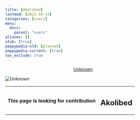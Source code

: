 ```yaml
---
title: [Akolibed]
lastmod: [2023-10-19]
categories: [users]
menu:
  docs:
    parent: "users"
aliases: []
stub: [true]
peppypedia-old: [planned]
peppypedia-current: [true]
nav_exclude: true
---
```


<t><center>[Unknown](https://osu.ppy.sh/users/28893698)</center>
<link rel="stylesheet" href="../profile.css"></t>

![Unknown](https://a.ppy.sh/0.jpeg#author "No author")

<table>
<tbody><tr>
<th>
This page is looking for contribution
</th><th>

## Akolibed
